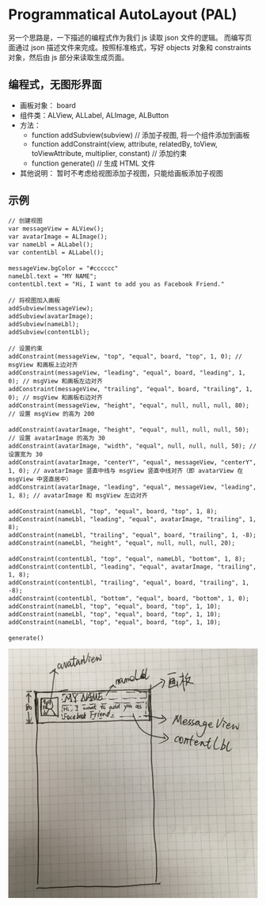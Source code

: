 # Programmatical AutoLayout (PAL)

  另一个思路是，一下描述的编程式作为我们 js 读取 json 文件的逻辑。
  而编写页面通过 json 描述文件来完成。按照标准格式，写好 objects 对象和 constraints 对象，然后由 js 部分来读取生成页面。

## 编程式，无图形界面

- 画板对象： board
- 组件类：ALView, ALLabel, ALImage, ALButton
- 方法：
  - function addSubview(subview) // 添加子视图, 将一个组件添加到画板
  - function addConstraint(view, attribute, relatedBy, toView, toViewAttribute, multiplier, constant) // 添加约束
  - function generate() // 生成 HTML 文件
- 其他说明：
  暂时不考虑给视图添加子视图，只能给画板添加子视图

## 示例
```
// 创建视图
var messageView = ALView();
var avatarImage = ALImage();
var nameLbl = ALLabel();
var contentLbl = ALLabel();

messageView.bgColor = "#cccccc"
nameLbl.text = "MY NAME";
contentLbl.text = "Hi, I want to add you as Facebook Friend."

// 将视图加入画板
addSubview(messageView);
addSubview(avatarImage);
addSubview(nameLbl);
addSubview(contentLbl);

// 设置约束
addConstraint(messageView, "top", "equal", board, "top", 1, 0); // msgView 和画板上边对齐
addConstraint(messageView, "leading", "equal", board, "leading", 1, 0); // msgView 和画板左边对齐
addConstraint(messageView, "trailing", "equal", board, "trailing", 1, 0); // msgView 和画板右边对齐
addConstraint(messageView, "height", "equal", null, null, null, 80); // 设置 msgView 的高为 200

addConstraint(avatarImage, "height", "equal", null, null, null, 50); // 设置 avatarImage 的高为 30
addConstraint(avatarImage, "width", "equal", null, null, null, 50); // 设置宽为 30
addConstraint(avatarImage, "centerY", "equal", messageView, "centerY", 1, 0); // avatarImage 竖直中线与 msgView 竖直中线对齐（即 avatarView 在 msgView 中竖直居中）
addConstraint(avatarImage, "leading", "equal", messageView, "leading", 1, 8); // avatarImage 和 msgView 左边对齐

addConstraint(nameLbl, "top", "equal", board, "top", 1, 8); 
addConstraint(nameLbl, "leading", "equal", avatarImage, "trailing", 1, 8); 
addConstraint(nameLbl, "trailing", "equal", board, "trailing", 1, -8); 
addConstraint(nameLbl, "height", "equal", null, null, null, 20);

addConstraint(contentLbl, "top", "equal", nameLbl, "bottom", 1, 8); 
addConstraint(contentLbl, "leading", "equal", avatarImage, "trailing", 1, 8); 
addConstraint(contentLbl, "trailing", "equal", board, "trailing", 1, -8); 
addConstraint(contentLbl, "bottom", "equal", board, "bottom", 1, 0); 
addConstraint(nameLbl, "top", "equal", board, "top", 1, 10); 
addConstraint(nameLbl, "top", "equal", board, "top", 1, 10); 
addConstraint(nameLbl, "top", "equal", board, "top", 1, 10); 

generate()
```
![](https://raw.githubusercontent.com/LahK/AutoLayout-for-Web-Development/master/GeneratedView.JPG)

